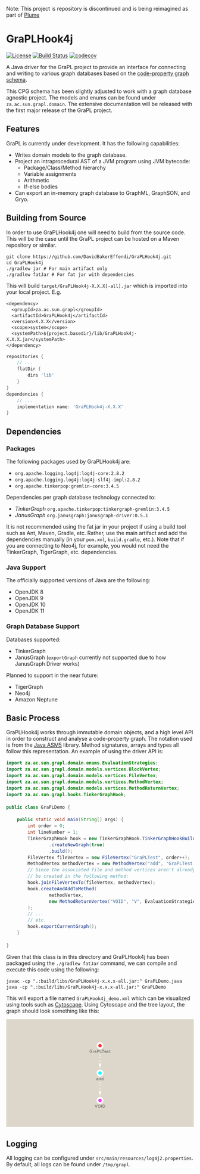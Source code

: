 Note: This project is repository is discontinued and is being reimagined as part of [Plume](https://github.com/plume-oss)

# GraPLHook4j
[![License](https://img.shields.io/badge/License-Apache%202.0-blue.svg)](https://opensource.org/licenses/Apache-2.0)
[![Build Status](https://travis-ci.org/DavidBakerEffendi/GraPLHook4j.svg?branch=develop)](https://travis-ci.org/DavidBakerEffendi/GraPLHook4j)
[![codecov](https://codecov.io/gh/DavidBakerEffendi/GraPLHook4j/branch/develop/graph/badge.svg)](https://codecov.io/gh/DavidBakerEffendi/GraPLHook4j)

A Java driver for the GraPL project to provide an interface for connecting and writing to various graph databases based
on the [code-property graph schema](https://github.com/ShiftLeftSecurity/codepropertygraph/blob/master/codepropertygraph/src/main/resources/schemas/base.json).

This CPG schema has been slightly adjusted to work with a graph database agnostic project. The models and enums can be
found under `za.ac.sun.grapl.domain`. The extensive documentation will be released with the first major release of the
GraPL project.

## Features

GraPL is currently under development. It has the following capabilities:
* Writes domain models to the graph database.
* Project an intraprocedural AST of a JVM program using JVM bytecode:
  - Package/Class/Method hierarchy
  - Variable assignments
  - Arithmetic
  - If-else bodies
* Can export an in-memory graph database to GraphML, GraphSON, and Gryo.

## Building from Source

In order to use GraPLHook4j one will need to build from the source code. This will be the case until the GraPL project 
can be hosted on a Maven repository or similar.

```shell script
git clone https://github.com/DavidBakerEffendi/GraPLHook4j.git
cd GraPLHook4j
./gradlew jar # For main artifact only
./gradlew fatJar # For fat jar with dependencies
```
This will build `target/GraPLHook4j-X.X.X[-all].jar` which is imported into your local project. E.g.
```mxml
<dependency>
  <groupId>za.ac.sun.grapl</groupId>
  <artifactId>GraPLHook4j</artifactId>
  <version>X.X.X</version>
  <scope>system</scope>
  <systemPath>${project.basedir}/lib/GraPLHook4j-X.X.X.jar</systemPath>
</dependency>
``` 
```groovy
repositories {
    // ...
    flatDir {
        dirs 'lib'
    }
}
dependencies {
    // ...
    implementation name: 'GraPLHook4j-X.X.X'
}
```

## Dependencies

### Packages

The following packages used by GraPLHook4j are:

* `org.apache.logging.log4j:log4j-core:2.8.2`
* `org.apache.logging.log4j:log4j-slf4j-impl:2.8.2`
* `org.apache.tinkerpop:gremlin-core:3.4.5`

Dependencies per graph database technology connected to:

* _TinkerGraph_ `org.apache.tinkerpop:tinkergraph-gremlin:3.4.5`
* _JanusGraph_ `org.janusgraph:janusgraph-driver:0.5.1`

It is not recommended using the fat jar in your project if using a build tool such as Ant, Maven, Gradle, etc. Rather,
use the main artifact and add the dependencies manually (in your `pom.xml`, `build.gradle`, etc.). Note that if you are
connecting to Neo4j, for example, you would not need the TinkerGraph, TigerGraph, etc. dependencies. 

### Java Support

The officially supported versions of Java are the following:
* OpenJDK 8
* OpenJDK 9
* OpenJDK 10
* OpenJDK 11

### Graph Database Support

Databases supported:
* TinkerGraph
* JanusGraph (`exportGraph` currently not supported due to how JanusGraph Driver works)

Planned to support in the near future:
* TigerGraph
* Neo4j
* Amazon Neptune

## Basic Process

GraPLHook4j works through immutable domain objects, and a high level API in order to construct and analyse a
code-property graph. The notation used is from the [Java ASM5](https://asm.ow2.io/) library. Method signatures, arrays 
and types all follow this representation. An example of using the driver API is:
```java
import za.ac.sun.grapl.domain.enums.EvaluationStrategies;
import za.ac.sun.grapl.domain.models.vertices.BlockVertex;
import za.ac.sun.grapl.domain.models.vertices.FileVertex;
import za.ac.sun.grapl.domain.models.vertices.MethodVertex;
import za.ac.sun.grapl.domain.models.vertices.MethodReturnVertex;
import za.ac.sun.grapl.hooks.TinkerGraphHook;

public class GraPLDemo {

    public static void main(String[] args) {
        int order = 0;
        int lineNumber = 1;
        TinkerGraphHook hook = new TinkerGraphHook.TinkerGraphHookBuilder("./GraPLHook4j_demo.xml")
                .createNewGraph(true)
                .build();
        FileVertex fileVertex = new FileVertex("GraPLTest", order++);
        MethodVertex methodVertex = new MethodVertex("add", "GraPLTest.add", "II", lineNumber, order++);
        // Since the associated file and method vertices aren't already in the database, they will automatically
        // be created in the following method:
        hook.joinFileVertexTo(fileVertex, methodVertex);
        hook.createAndAddToMethod(
                methodVertex,
                new MethodReturnVertex("VOID", "V", EvaluationStrategies.BY_VALUE, lineNumber, order++)
        );
        // ...
        // etc.
        hook.exportCurrentGraph();
    }

}
```
Given that this class is in this directory and GraPLHook4j has been packaged using the `./gradlew fatJar` command, we
can compile and execute this code using the following:
```shell script
javac -cp ".:build/libs/GraPLHook4j-x.x.x-all.jar:" GraPLDemo.java
java -cp ".:build/libs/GraPLHook4j-x.x.x-all.jar:" GraPLDemo 
```
This will export a file named `GraPLHook4j_demo.xml` which can be visualized using tools such as
[Cytoscape](https://cytoscape.org/). Using Cytoscape and the tree layout, the graph should look something like this:

![GraPLDemo.java Graph](https://github.com/DavidBakerEffendi/GraPLHook4j/blob/media/graphs/GraPLDemo.png?raw=true)

## Logging

All logging can be configured under `src/main/resources/log4j2.properties`. By default, all logs can be found under 
`/tmp/grapl`.
